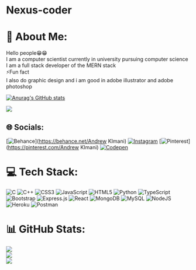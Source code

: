 # Nexus-coder
# 💫 About Me:
Hello people😁😁<br>I am a computer scientist currently in university pursuing computer science<br>I am a full stack developer of the MERN stack<br>⚡Fun fact  <br>I also do graphic design and i am good in adobe illustrator and adobe photoshop

[![Anurag's GitHub stats](https://github-readme-stats.vercel.app/api?username=nexus-coder)](https://github.com/nexus-coder/github-readme-stats)

![](https://komarev.com/ghpvc/?username=nexus-coder)

## 🌐 Socials:
[![Behance](https://img.shields.io/badge/Behance-1769ff?logo=behance&logoColor=white)](https://behance.net/Andrew KImani) [![Instagram](https://img.shields.io/badge/Instagram-%23E4405F.svg?logo=Instagram&logoColor=white)](https://instagram.com/graphicdesign2023) [![Pinterest](https://img.shields.io/badge/Pinterest-%23E60023.svg?logo=Pinterest&logoColor=white)](https://pinterest.com/Andrew KImani) [![Codepen](https://img.shields.io/badge/Codepen-000000?style=for-the-badge&logo=codepen&logoColor=white)](https://codepen.io/Nexus-coder) 

# 💻 Tech Stack:
![C](https://img.shields.io/badge/c-%2300599C.svg?style=for-the-badge&logo=c&logoColor=white) ![C++](https://img.shields.io/badge/c++-%2300599C.svg?style=for-the-badge&logo=c%2B%2B&logoColor=white) ![CSS3](https://img.shields.io/badge/css3-%231572B6.svg?style=for-the-badge&logo=css3&logoColor=white) ![JavaScript](https://img.shields.io/badge/javascript-%23323330.svg?style=for-the-badge&logo=javascript&logoColor=%23F7DF1E) ![HTML5](https://img.shields.io/badge/html5-%23E34F26.svg?style=for-the-badge&logo=html5&logoColor=white) ![Python](https://img.shields.io/badge/python-3670A0?style=for-the-badge&logo=python&logoColor=ffdd54) ![TypeScript](https://img.shields.io/badge/typescript-%23007ACC.svg?style=for-the-badge&logo=typescript&logoColor=white) ![Bootstrap](https://img.shields.io/badge/bootstrap-%23563D7C.svg?style=for-the-badge&logo=bootstrap&logoColor=white) ![Express.js](https://img.shields.io/badge/express.js-%23404d59.svg?style=for-the-badge&logo=express&logoColor=%2361DAFB) ![React](https://img.shields.io/badge/react-%2320232a.svg?style=for-the-badge&logo=react&logoColor=%2361DAFB) ![MongoDB](https://img.shields.io/badge/MongoDB-%234ea94b.svg?style=for-the-badge&logo=mongodb&logoColor=white) ![MySQL](https://img.shields.io/badge/mysql-%2300f.svg?style=for-the-badge&logo=mysql&logoColor=white) ![NodeJS](https://img.shields.io/badge/node.js-6DA55F?style=for-the-badge&logo=node.js&logoColor=white) ![Heroku](https://img.shields.io/badge/heroku-%23430098.svg?style=for-the-badge&logo=heroku&logoColor=white) ![Postman](https://img.shields.io/badge/Postman-FF6C37?style=for-the-badge&logo=postman&logoColor=white)

# 📊 GitHub Stats:
![](https://github-readme-stats.vercel.app/api?username=Nexus-coder&theme=dark&hide_border=false&include_all_commits=true&count_private=false)<br/>
![](https://github-readme-streak-stats.herokuapp.com/?user=Nexus-coder&theme=dark&hide_border=false)<br/>
![](https://github-readme-stats.vercel.app/api/top-langs/?username=Nexus-coder&theme=dark&hide_border=false&include_all_commits=true&count_private=false&layout=compact)
